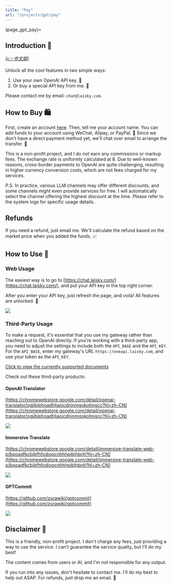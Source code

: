 ```yaml
---
title: "Pay"
url: "/projects/gpt/pay"
---
```


(page_gpt_pay)=

## Introduction 🎉

_[(👉 中文版)](@page_gpt_pay_cn)_

Unlock all the cool features in two simple ways:

1. Use your own OpenAI API key. 🔑
2. Or buy a special API key from me. 🎁

Please contact me by email: `chat@laisky.com`.

## How to Buy 🛍️

First, create an account [here](https://oneapi.laisky.com/register). Then, tell me your account name. You can add funds to your account using WeChat, Alipay, or PayPal. 🏦 Since we don't have a direct payment method yet, we'll chat over email to arrange the transfer. 📧

This is a non-profit project, and I do not earn any commissions or markup fees. The exchange rate is uniformly calculated at 8. Due to well-known reasons, cross-border payments to OpenAI are quite challenging, resulting in higher currency conversion costs, which are not fees charged for my services.

P.S. In practice, various LLM channels may offer different discounts, and some channels might even provide services for free. I will automatically select the channel offering the highest discount at the time. Please refer to the system logs for specific usage details.

## Refunds

If you need a refund, just email me. We'll calculate the refund based on the market price when you added the funds. 📈

## How to Use 🚀

### Web Usage

The easiest way is to go to [https://chat.laisky.com/](https://chat.laisky.com/), and put your API key in the top right corner.

After you enter your API key, just refresh the page, and voila! All features are unlocked. 🎊

![](https://s3.laisky.com/uploads/2023/12/apitoken.png)

### Third-Party Usage

To make a request, it's essential that you use my gateway rather than reaching out to OpenAI directly. If you're working with a third-party app, you need to adjust the settings to include both the `API_BASE` and the `API_KEY`. For the `API_BASE`, enter my gateway's URL `https://oneapi.laisky.com`, and use your token as the `API_KEY`.

[Click to view the currently supported documents](@gpt_chat_support_models)

Check out these third-party products:

#### OpenAI Translator

[https://chromewebstore.google.com/detail/openai-translator/ogjibjphoadhljaoicdnjnmgokohngcc?hl=zh-CN](https://chromewebstore.google.com/detail/openai-translator/ogjibjphoadhljaoicdnjnmgokohngcc?hl=zh-CN)

![](https://s3.laisky.com/uploads/2023/12/openai-translator.png)

#### Immersive Translate

[https://chromewebstore.google.com/detail/immersive-translate-web-p/bpoadfkcbjbfhfodiogcnhhhpibjhbnh?hl=zh-CN](https://chromewebstore.google.com/detail/immersive-translate-web-p/bpoadfkcbjbfhfodiogcnhhhpibjhbnh?hl=zh-CN)

![](https://s3.laisky.com/uploads/2023/12/immersive-translate.png)

#### GPTCommit

[https://github.com/zurawiki/gptcommit](https://github.com/zurawiki/gptcommit)

![](https://s3.laisky.com/uploads/2023/12/gpt-commit.png)

## Disclaimer 📝

This is a friendly, non-profit project. I don't charge any fees, just providing a way to use the service. I can't guarantee the service quality, but I'll do my best!

The content comes from users or AI, and I'm not responsible for any output.

If you run into any issues, don't hesitate to contact me. I'll do my best to help out ASAP. For refunds, just drop me an email. 💌
